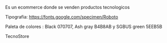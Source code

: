 Es un ecommerce donde se venden productos tecnologicos 

Tipografia: https://fonts.google.com/specimen/Roboto

Paleta de colores : Black 070707, Ash gray B4B8AB y SGBUS green 5EEB5B

TecnoStore
